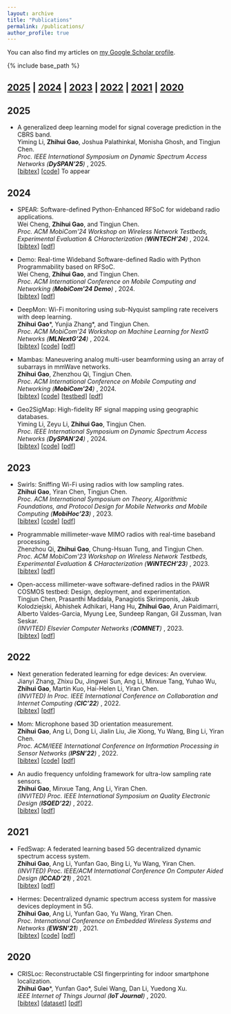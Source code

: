 ```yaml
---
layout: archive
title: "Publications"
permalink: /publications/
author_profile: true
---
```


You can also find my articles on
<a href="https://scholar.google.com/citations?hl=en&user=aDDBPo8AAAAJ">my Google Scholar profile</a>.

{% include base_path %}



## [2025](#year2025) | [2024](#year2024) | [2023](#year2023) | [2022](#year2022) | [2021](#year2021) | [2020](#year2020)



## <a name="year2025"></a> 2025
* A generalized deep learning model for signal coverage prediction in the CBRS band.<br>
  Yiming Li, **Zhihui Gao**, Joshua Palathinkal, Monisha Ghosh, and Tingjun Chen.<br>
  <i> Proc. IEEE International Symposium on Dynamic Spectrum Access Networks (**DySPAN’25**) </i>, 2025.<br>
  [<a href="javascript:void(0)" onclick="(function(target, id) { if ($('#' + id).css('display') == 'block') { $('#' + id).hide('fast'); $(target).text('bibtex') } else { $('#' + id).show('fast'); $(target).text('bibtex▲') } })(this, 'bibtex-li2025a');">bibtex</a>]
  [[code](https://github.com/functions-lab/geo2sigmap)]
  To appear
  <div id="bibtex-li2025a" style="display:none">
  <pre>
  @inproceedings{bibtex-li2025a,
    title={A generalized deep learning model for signal coverage prediction in the {CBRS} band},
    author={Li, Yiming and Gao, Zhihui and Palathinkal, Joshua and Ghosh, Monisha and Chen, Tingjun},
    booktitle={Proc. IEEE DySPAN'25},
    year={2025}
  }
  </pre>
  </div>

## <a name="year2024"></a> 2024

* SPEAR: Software-defined Python-Enhanced RFSoC for wideband radio applications.<br>
  Wei Cheng, **Zhihui Gao**, and Tingjun Chen.<br>
  <i> Proc. ACM MobiCom'24 Workshop on Wireless Network Testbeds, Experimental Evaluation & CHaracterization (**WiNTECH’24**) </i>, 2024.<br>
  [<a href="javascript:void(0)" onclick="(function(target, id) { if ($('#' + id).css('display') == 'block') { $('#' + id).hide('fast'); $(target).text('bibtex') } else { $('#' + id).show('fast'); $(target).text('bibtex▲') } })(this, 'bibtex-cheng2024spear');">bibtex</a>]
  [[pdf](https://dl.acm.org/doi/pdf/10.1145/3636534.3697310)]
  <!-- [[publisher](https://dl.acm.org/doi/pdf/10.1145/3636534.3697310)] -->
  <div id="bibtex-cheng2024spear" style="display:none">
  <pre>
  @inproceedings{cheng2024spear,
    title={Spear: Software-defined Python-enhanced {RFSoC} for wideband radio applications},
    author={Cheng, Wei and Gao, Zhihui and Chen, Tingjun},
    booktitle={Proc. ACM WiNTECH’24},
    year={2024}
  }
  </pre>
  </div>

* Demo: Real-time Wideband Software-defined Radio with Python Programmability based on RFSoC.<br>
  Wei Cheng, **Zhihui Gao**, and Tingjun Chen.<br>
  <i> Proc. ACM International Conference on Mobile Computing and Networking (**MobiCom'24 Demo**) </i>, 2024.<br>
  [<a href="javascript:void(0)" onclick="(function(target, id) { if ($('#' + id).css('display') == 'block') { $('#' + id).hide('fast'); $(target).text('bibtex') } else { $('#' + id).show('fast'); $(target).text('bibtex▲') } })(this, 'bibtex-cheng2024real');">bibtex</a>]
  [[pdf](https://dl.acm.org/doi/pdf/10.1145/3636534.3698855)]
  <!-- [[publisher](https://dl.acm.org/doi/pdf/10.1145/3636534.3698855)] -->
  <div id="bibtex-cheng2024real" style="display:none">
  <pre>
  @inproceedings{cheng2024real,
    title={Real-time wideband software-defined radio with Python programmability based on {RFSoC}},
    author={Cheng, Wei and Gao, Zhihui and Chen, Tingjun},
    booktitle={Proc. ACM MobiCom'24 Demo},
    year={2024}
  }
  </pre>
  </div>

* DeepMon: Wi-Fi monitoring using sub-Nyquist sampling rate receivers with deep learning.<br>
  **Zhihui Gao**\*, Yunjia Zhang\*, and Tingjun Chen.<br>
  <i> Proc. ACM MobiCom'24 Workshop on Machine Learning for NextG Networks (**MLNextG’24**) </i>, 2024.<br>
  [<a href="javascript:void(0)" onclick="(function(target, id) { if ($('#' + id).css('display') == 'block') { $('#' + id).hide('fast'); $(target).text('bibtex') } else { $('#' + id).show('fast'); $(target).text('bibtex▲') } })(this, 'bibtex-gao2024deepmon');">bibtex</a>]
  [[code](https://github.com/zhihuigao/MLNextG2024-DeepMon)]
  [[pdf](https://dl.acm.org/doi/pdf/10.1145/3636534.3698250)]
  <!-- [[publisher](https://dl.acm.org/doi/10.1145/3636534.3649390)] -->
  <div id="bibtex-gao2024deepmon" style="display:none">
  <pre>
  @inproceedings{gao2024deepmon,
    title={DeepMon: {Wi-Fi} monitoring using sub-Nyquist sampling rate receivers with deep learning},
    author={Gao, Zhihui and Zhang, Yunjia and Chen, Tingjun},
    booktitle={Proc. ACM MLNextG'24},
    year={2024}
  }
  </pre>
  </div>

* Mambas: Maneuvering analog multi-user beamforming using an array of subarrays in mmWave networks.<br>
  **Zhihui Gao**, Zhenzhou Qi, Tingjun Chen.<br>
  <i> Proc. ACM International Conference on Mobile Computing and Networking (**MobiCom'24**) </i>, 2024.<br>
  [<a href="javascript:void(0)" onclick="(function(target, id) { if ($('#' + id).css('display') == 'block') { $('#' + id).hide('fast'); $(target).text('bibtex') } else { $('#' + id).show('fast'); $(target).text('bibtex▲') } })(this, 'bibtex-gao2024mambas');">bibtex</a>]
  [[code](https://github.com/functions-lab/MAMBAS-MobiCom2024)]
  [[testbed](https://wiki.cosmos-lab.org/wiki/Tutorials/Wireless/mmwavePaamLinkRate)]
  [[pdf](https://dl.acm.org/doi/pdf/10.1145/3636534.3649390)]
  <!-- [[publisher](https://dl.acm.org/doi/10.1145/3636534.3649390)] -->
  <div id="bibtex-gao2024mambas" style="display:none">
  <pre>
  @inproceedings{gao2024mambas,
    title={Mambas: Maneuvering analog multi-user beamforming using an array of subarrays in {mmWave} networks},
    author={Gao, Zhihui and Qi, Zhenzhou and Chen, Tingjun},
    booktitle={Proc. ACM MobiCom'24},
    year={2024}
  }
  </pre>
  </div>

* Geo2SigMap: High-fidelity RF signal mapping using geographic databases.<br>
  Yiming Li, Zeyu Li, **Zhihui Gao**, Tingjun Chen.<br>
  <i> Proc. IEEE International Symposium on Dynamic Spectrum Access Networks (**DySPAN’24**) </i>, 2024.<br>
  [<a href="javascript:void(0)" onclick="(function(target, id) { if ($('#' + id).css('display') == 'block') { $('#' + id).hide('fast'); $(target).text('bibtex') } else { $('#' + id).show('fast'); $(target).text('bibtex▲') } })(this, 'bibtex-li2024geo2sigmap');">bibtex</a>]
  [[code](https://github.com/functions-lab/geo2sigmap)]
  [[pdf](https://ieeexplore.ieee.org/document/10632773)]
  <!-- [[publisher](https://ieeexplore.ieee.org/document/10632773)] -->
  <div id="bibtex-li2024geo2sigmap" style="display:none">
  <pre>
  @inproceedings{li2024geo2sigmap,
    title={Geo2SigMap: High-fidelity {RF} signal mapping using geographic databases},
    author={Li, Yiming and Li, Zeyu and Gao, Zhihui and Chen, Tingjun},
    booktitle={Proc. IEEE DySPAN'24},
    year={2024}
  }
  </pre>
  </div>



## <a name="year2023"></a> 2023

* Swirls: Sniffing Wi-Fi using radios with low sampling rates.<br>
  **Zhihui Gao**, Yiran Chen, Tingjun Chen.<br>
  <i> Proc. ACM International Symposium on Theory, Algorithmic Foundations, and Protocol Design for Mobile Networks and Mobile Computing (**MobiHoc’23**) </i>, 2023.<br>
  [<a href="javascript:void(0)" onclick="(function(target, id) { if ($('#' + id).css('display') == 'block') { $('#' + id).hide('fast'); $(target).text('bibtex') } else { $('#' + id).show('fast'); $(target).text('bibtex▲') } })(this, 'bibtex-gao2023swirls');">bibtex</a>]
  [[code](https://github.com/functions-lab/SWIRLS-MobiHoc2023)]
  [[pdf](https://dl.acm.org/doi/abs/10.1145/3565287.3610279)]
  <!-- [[publisher](https://dl.acm.org/doi/abs/10.1145/3565287.3610279)] -->
  <div id="bibtex-gao2023swirls" style="display:none">
  <pre>
  @inproceedings{gao2023swirls,
    title={Swirls: Sniffing {Wi-Fi} using radios with low sampling rates},
    author={Gao, Zhihui and Chen, Yiran and Chen, Tingjun},
    booktitle={Proc. ACM MobiHoc'23},
    year={2023}}
  }
  </pre>
  </div>

* Programmable millimeter-wave MIMO radios with real-time baseband processing.<br>
  Zhenzhou Qi, **Zhihui Gao**, Chung-Hsuan Tung, and Tingjun Chen.<br>
  <i> Proc. ACM MobiCom'23 Workshop on Wireless Network Testbeds, Experimental Evaluation & CHaracterization (**WiNTECH’23**) </i>, 2023.<br>
  [<a href="javascript:void(0)" onclick="(function(target, id) { if ($('#' + id).css('display') == 'block') { $('#' + id).hide('fast'); $(target).text('bibtex') } else { $('#' + id).show('fast'); $(target).text('bibtex▲') } })(this, 'bibtex-qi2023programmable');">bibtex</a>]
  [[pdf](https://dl.acm.org/doi/10.1145/3615453.3616521)]
  <!-- [[publisher](https://dl.acm.org/doi/10.1145/3615453.3616521)] -->
  <div id="bibtex-qi2023programmable" style="display:none">
  <pre>
  @inproceedings{qi2023programmable,
    title={Programmable millimeter-wave {MIMO} radios with real-time baseband processing},
    author={Qi, Zhenzhou and Gao, Zhihui and Tung, Chung-Hsuan and Chen, Tingjun},
    booktitle={Proc. ACM WiNTECH’23},
    year={2023}
  }
  </pre>
  </div>

* Open-access millimeter-wave software-defined radios in the PAWR COSMOS testbed: Design, deployment, and experimentation.<br>
  Tingjun Chen, Prasanthi Maddala, Panagiotis Skrimponis, Jakub Kolodziejski, Abhishek Adhikari, Hang Hu, **Zhihui Gao**, Arun Paidimarri, Alberto Valdes-Garcia, Myung Lee, Sundeep Rangan, Gil Zussman, Ivan Seskar.<br>
  <i> (INVITED) Elsevier Computer Networks (**COMNET**) </i>, 2023.<br>
  [<a href="javascript:void(0)" onclick="(function(target, id) { if ($('#' + id).css('display') == 'block') { $('#' + id).hide('fast'); $(target).text('bibtex') } else { $('#' + id).show('fast'); $(target).text('bibtex▲') } })(this, 'bibtex-chen2023open');">bibtex</a>]
  [[pdf](https://www.sciencedirect.com/science/article/abs/pii/S1389128623003675?via%3Dihub)]
  <!-- [[publisher](https://www.sciencedirect.com/science/article/abs/pii/S1389128623003675?via%3Dihub)] -->
  <div id="bibtex-chen2023open" style="display:none">
  <pre>
  @article{chen2023open,
    title={Open-access millimeter-wave software-defined radios in the {PAWR} {COSMOS} testbed: Design, deployment, and experimentation},
    author={Chen, Tingjun and Maddala, Prasanthi and Skrimponis, Panagiotis and Kolodziejski, Jakub and Adhikari, Abhishek and Hu, Hang and Gao, Zhihui and Paidimarri, Arun and Valdes-Garcia, Alberto and Lee, Myung and others},
    journal={Computer Networks},
    volume={234},
    pages={109922},
    year={2023},
    publisher={Elsevier}
  }
  </pre>
  </div>



## <a name="year2022"></a> 2022

* Next generation federated learning for edge devices: An overview.<br>
  Jianyi Zhang, Zhixu Du, Jingwei Sun, Ang Li, Minxue Tang, Yuhao Wu, **Zhihui Gao**, Martin Kuo, Hai-Helen Li, Yiran Chen.<br>
  <i>  (INVITED) In Proc. IEEE International Conference on Collaboration and Internet Computing (**CIC’22**) </i>, 2022.<br>
  [<a href="javascript:void(0)" onclick="(function(target, id) { if ($('#' + id).css('display') == 'block') { $('#' + id).hide('fast'); $(target).text('bibtex') } else { $('#' + id).show('fast'); $(target).text('bibtex▲') } })(this, 'bibtex-zhang2022next');">bibtex</a>]
  [[pdf](https://ieeexplore.ieee.org/abstract/document/10061731)]
  <!-- [[publisher](https://ieeexplore.ieee.org/abstract/document/10061731)] -->
  <div id="bibtex-zhang2022next" style="display:none">
  <pre>
  @inproceedings{zhang2022next,
    title={Next generation federated learning for edge devices: An overview},
    author={Zhang, Jianyi and Du, Zhixu and Sun, Jingwei and Li, Ang and Tang, Minxue and Wu, Yuhao and Gao, Zhihui and Kuo, Martin and Li, Hai-Helen and Chen, Yiran},
    booktitle={Proc. IEEE CIC'22},
    year={2022}
  }
  </pre>
  </div>

* Mom: Microphone based 3D orientation measurement.<br>
  **Zhihui Gao**, Ang Li, Dong Li, Jialin Liu, Jie Xiong, Yu Wang, Bing Li, Yiran Chen.<br>
  <i> Proc. ACM/IEEE International Conference on Information Processing in Sensor Networks (**IPSN’22**) </i>, 2022.<br>
  [<a href="javascript:void(0)" onclick="(function(target, id) { if ($('#' + id).css('display') == 'block') { $('#' + id).hide('fast'); $(target).text('bibtex') } else { $('#' + id).show('fast'); $(target).text('bibtex▲') } })(this, 'bibtex-gao2022mom');">bibtex</a>]
  [[code](https://github.com/zhihuigao/IPSN2022-MOM)]
  [[pdf](https://ieeexplore.ieee.org/abstract/document/9826109)]
  <!-- [[publisher](https://ieeexplore.ieee.org/abstract/document/9826109)] -->
  <div id="bibtex-gao2022mom" style="display:none">
  <pre>
  @inproceedings{gao2022mom,
    title={Mom: Microphone based {3D} orientation measurement},
    author={Gao, Zhihui and Li, Ang and Li, Dong and Liu, Jialin and Xiong, Jie and Wang, Yu and Li, Bing and Chen, Yiran},
    booktitle={Proc. ACM/IEEE IPSN'22},
    year={2022},
  }
  </pre>
  </div>

* An audio frequency unfolding framework for ultra-low sampling rate sensors.<br>
  **Zhihui Gao**, Minxue Tang, Ang Li, Yiran Chen.<br>
  <i> (INVITED) Proc. IEEE International Symposium on Quality Electronic Design (**ISQED’22**) </i>, 2022.<br>
  [<a href="javascript:void(0)" onclick="(function(target, id) { if ($('#' + id).css('display') == 'block') { $('#' + id).hide('fast'); $(target).text('bibtex') } else { $('#' + id).show('fast'); $(target).text('bibtex▲') } })(this, 'bibtex-gao2022audio');">bibtex</a>]
  [[pdf](https://ieeexplore.ieee.org/document/9806149)]
  <!-- [[publisher](https://ieeexplore.ieee.org/document/9806149)] -->
  <div id="bibtex-gao2022audio" style="display:none">
  <pre>
  @inproceedings{gao2022audio,
    title={An audio frequency unfolding framework for ultra-low sampling rate sensors},
    author={Gao, Zhihui and Tang, Minxue and Li, Ang and Chen, Yiran},
    booktitle={Proc. IEEE ISQED'22},
    year={2022}
  }
  </pre>
  </div>



## <a name="year2021"></a> 2021

* FedSwap: A federated learning based 5G decentralized dynamic spectrum access system.<br>
  **Zhihui Gao**, Ang Li, Yunfan Gao, Bing Li, Yu Wang, Yiran Chen.<br>
  <i> (INVITED) Proc. IEEE/ACM International Conference On Computer Aided Design (**ICCAD’21**) </i>, 2021.<br>
  [<a href="javascript:void(0)" onclick="(function(target, id) { if ($('#' + id).css('display') == 'block') { $('#' + id).hide('fast'); $(target).text('bibtex') } else { $('#' + id).show('fast'); $(target).text('bibtex▲') } })(this, 'bibtex-gao2021fedswap');">bibtex</a>]
  [[pdf](https://ieeexplore.ieee.org/document/9643496)]
  <!-- [[publisher](https://ieeexplore.ieee.org/document/9643496)] -->
  <div id="bibtex-gao2021fedswap" style="display:none">
  <pre>
  @inproceedings{gao2021fedswap,
    title={FedSwap: A federated learning based {5G} decentralized dynamic spectrum access system},
    author={Gao, Zhihui and Li, Ang and Gao, Yunfan and Li, Bing and Wang, Yu and Chen, Yiran},
    booktitle={IEEE/ACM ICCAD'21},
    year={2021},
  }
  </pre>
  </div>

* Hermes: Decentralized dynamic spectrum access system for massive devices deployment in 5G.<br>
  **Zhihui Gao**, Ang Li, Yunfan Gao, Yu Wang, Yiran Chen.<br>
  <i> Proc. International Conference on Embedded Wireless Systems and Networks (**EWSN'21**) </i>, 2021.<br>
  [<a href="javascript:void(0)" onclick="(function(target, id) { if ($('#' + id).css('display') == 'block') { $('#' + id).hide('fast'); $(target).text('bibtex') } else { $('#' + id).show('fast'); $(target).text('bibtex▲') } })(this, 'bibtex-gao2021hermes');">bibtex</a>]
  [[code](https://github.com/zhihuigao/EWSN2021-Hermes)]
  [[pdf](https://dl.acm.org/doi/10.5555/3451271.3451273)]
  <!-- [[publisher](https://dl.acm.org/doi/10.5555/3451271.3451273)] -->
  <div id="bibtex-gao2021hermes" style="display:none">
  <pre>
  @inproceedings{gao2021hermes,
    title={Hermes: Decentralized dynamic spectrum access system for massive devices deployment in {5G}},
    author={Gao, Zhihui and Li, Ang and Gao, Yunfan and Wang, Yu and Chen, Yiran},
    booktitle={Proc. ACM EWSN'21},
    year={2021},
  }
  </pre>
  </div>



## <a name="year2020"></a> 2020

* CRISLoc: Reconstructable CSI fingerprinting for indoor smartphone localization.<br>
  **Zhihui Gao**\*, Yunfan Gao\*, Sulei Wang, Dan Li, Yuedong Xu.<br>
  <i> IEEE Internet of Things Journal (**IoT Journal**) </i>, 2020.<br>
  [<a href="javascript:void(0)" onclick="(function(target, id) { if ($('#' + id).css('display') == 'block') { $('#' + id).hide('fast'); $(target).text('bibtex') } else { $('#' + id).show('fast'); $(target).text('bibtex▲') } })(this, 'bibtex-gao2020crisloc');">bibtex</a>]
  [[dataset](https://github.com/zhihuigao/CRISLoc_dataset)]
  [[pdf](https://ieeexplore.ieee.org/abstract/document/9187854)]
  <!-- [[publisher](https://ieeexplore.ieee.org/abstract/document/9187854)] -->
  <div id="bibtex-gao2020crisloc" style="display:none">
  <pre>
  @article{gao2020crisloc,
    title={CRISLoc: Reconstructable {CSI} fingerprinting for indoor smartphone localization},
    author={Gao, Zhihui and Gao, Yunfan and Wang, Sulei and Li, Dan and Xu, Yuedong},
    journal={IEEE Internet of Things Journal},
    volume={8},
    number={5},
    pages={3422--3437},
    year={2020},
    publisher={IEEE}
  }
  </pre>
  </div>
